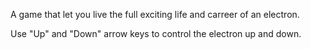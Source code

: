 A game that let you live the full exciting life and carreer of an electron.

Use "Up" and "Down" arrow keys to control the electron up and down.